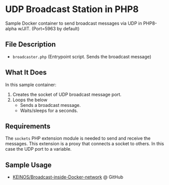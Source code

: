 # UDP Broadcast Station in PHP8

Sample Docker container to send broadcast messages via UDP in PHP8-alpha w/JIT. (Port=5963 by default)

## File Description

- `broadcaster.php` (Entrypoint script. Sends the broadcast message)

## What It Does

In this sample container:

1. Creates the socket of UDP broadcast message port.
2. Loops the below
    - Sends a broadcast message.
    - Waits/sleeps for a seconds.

## Requirements

The `sockets` PHP extension module is needed to send and receive the messages. This extension is a proxy that connects a socket to others. In this case the UDP port to a variable.

## Sample Usage

- [KEINOS/Broadcast-inside-Docker-network](https://github.com/KEINOS/Broadcast-inside-Docker-network) @ GitHub

